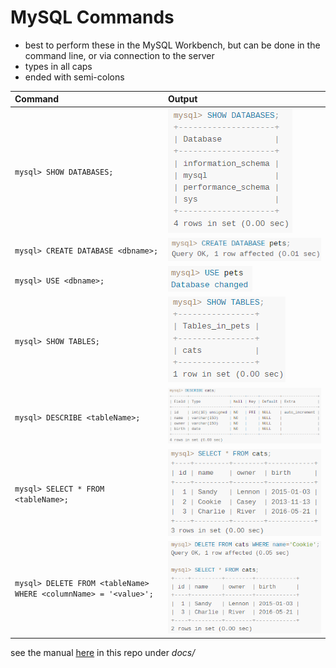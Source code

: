 # MySQL Commands

- best to perform these in the MySQL Workbench, but can be done in the command line, or via connection to the server
- types in all caps
- ended with semi-colons

| Command | Output |
| :-- | :-- |
| `mysql> SHOW DATABASES;` | ![showDBs](../imgs/cmd-show_databases.png) |
| `mysql> CREATE DATABASE <dbname>;` | ![createDB](./../imgs/cmd-create_database.png) |
| `mysql> USE <dbname>;` | ![useDB](../imgs/cmd-use_database.png) |
| `mysql> SHOW TABLES;` | ![showTables](../imgs/cmd-show_tables.png) |
| `mysql> DESCRIBE <tableName>;` | ![describeTable](../imgs/cmd-describe_table.png) |
| `mysql> SELECT * FROM <tableName>;` | ![selectFrom](../imgs/cmd-select_from.png) |
| `mysql> DELETE FROM <tableName> WHERE <columnName> = '<value>';` | ![deleteWhere](../imgs/cmd-delete_where.png) |

see the manual [here](./MySQL-Getting%20Started%20with%20MySQL%20manual.pdf) in this repo under *docs/*
